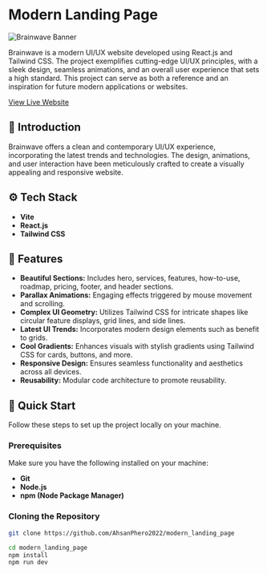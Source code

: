 # Modern Landing Page

![Brainwave Banner](https://drive.google.com/file/d/1HmmGQItB8Xsr1AD2K1CvfclPSo7b-spH/view)

Brainwave is a modern UI/UX website developed using React.js and Tailwind CSS. The project exemplifies cutting-edge UI/UX principles, with a sleek design, seamless animations, and an overall user experience that sets a high standard. This project can serve as both a reference and an inspiration for future modern applications or websites.

[View Live Website](https://your-live-website-link.com)

## 🧠 Introduction

Brainwave offers a clean and contemporary UI/UX experience, incorporating the latest trends and technologies. The design, animations, and user interaction have been meticulously crafted to create a visually appealing and responsive website.

## ⚙️ Tech Stack

- **Vite**
- **React.js**
- **Tailwind CSS**

## 🔋 Features

- **Beautiful Sections:** Includes hero, services, features, how-to-use, roadmap, pricing, footer, and header sections.
- **Parallax Animations:** Engaging effects triggered by mouse movement and scrolling.
- **Complex UI Geometry:** Utilizes Tailwind CSS for intricate shapes like circular feature displays, grid lines, and side lines.
- **Latest UI Trends:** Incorporates modern design elements such as benefit to grids.
- **Cool Gradients:** Enhances visuals with stylish gradients using Tailwind CSS for cards, buttons, and more.
- **Responsive Design:** Ensures seamless functionality and aesthetics across all devices.
- **Reusability:** Modular code architecture to promote reusability.

## 🚀 Quick Start

Follow these steps to set up the project locally on your machine.

### Prerequisites

Make sure you have the following installed on your machine:

- **Git**
- **Node.js**
- **npm (Node Package Manager)**

### Cloning the Repository

```bash
git clone https://github.com/AhsanPhero2022/modern_landing_page

cd modern_landing_page
npm install
npm run dev
```
